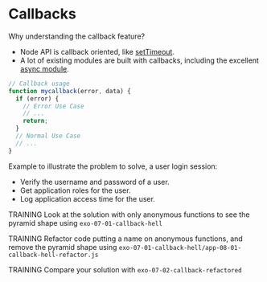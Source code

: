 # Callbacks

Why understanding the callback feature?

- Node API is callback oriented, like [setTimeout](https://nodejs.org/dist/latest-v12.x/docs/api/timers.html#timers_settimeout_callback_delay_args).
- A lot of existing modules are built with callbacks, including the excellent [async module](https://www.npmjs.com/package/async).

```javascript
// Callback usage
function mycallback(error, data) {
  if (error) {
    // Error Use Case
    // ...
    return;
  }
  // Normal Use Case
  // ...
}
```

Example to illustrate the problem to solve, a user login session:

- Verify the username and password of a user.
- Get application roles for the user.
- Log application access time for the user.

TRAINING Look at the solution with only anonymous functions to see the pyramid shape using `exo-07-01-callback-hell`

TRAINING Refactor code putting a name on anonymous functions, and remove the pyramid shape using `exo-07-01-callback-hell/app-08-01-callback-hell-refactor.js`

TRAINING Compare your solution with `exo-07-02-callback-refactored`
